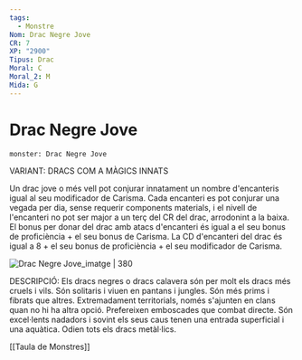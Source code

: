 ```yaml
---
tags:
  - Monstre
Nom: Drac Negre Jove
CR: 7
XP: "2900"
Tipus: Drac
Moral: C
Moral_2: M
Mida: G
---
```

# Drac Negre Jove

```statblock
monster: Drac Negre Jove
```

VARIANT: DRACS COM A MÀGICS INNATS

Un drac jove o més vell pot conjurar innatament un nombre d'encanteris igual al seu modificador de Carisma. Cada encanteri es pot conjurar una vegada per dia, sense requerir components materials, i el nivell de l'encanteri no pot ser major a un terç del CR del drac, arrodonint a la baixa. El bonus per donar del drac amb atacs d'encanteri és igual a el seu bonus de proficiència + el seu bonus de Carisma. La CD d'encanteri del drac és igual a 8 + el seu bonus de proficiència + el seu modificador de Carisma.

![Drac Negre Jove_imatge | 380](https://www.dndbeyond.com/avatars/thumbnails/16/496/1000/1000/636376308217017511.jpeg)

DESCRIPCIÓ: 
Els dracs negres o dracs calavera són per molt els dracs més cruels i vils. Són solitaris i viuen en pantans i jungles. Són més prims i fibrats que altres. Extremadament territorials, només s'ajunten en clans quan no hi ha altra opció. Prefereixen emboscades que combat directe. Són excel·lents nadadors i sovint els seus caus tenen una entrada superficial i una aquàtica. Odien tots els dracs metàl·lics.

[[Taula de Monstres]]

